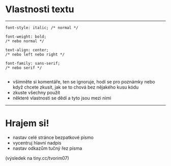 <!-- .slide: data-state="c-slide-inter" -->

# Vlastnosti textu

---

<pre class="c-text-md fragment" contenteditable><code class="lang-css stretch" data-noescape><span class="fragment">font-style: italic; /* normal */</span>

<span class="fragment">font-weight: bold;  
/* nebo normal */</span>

<span class="fragment">text-align: center; 
/* nebo left nebo right */</span>

<span class="fragment">font-family: sans-serif; 
/* nebo serif */</span>

</code></pre>


>>>
* všimněte si komentáře, ten se ignoruje, hodí se pro poznámky nebo když chcete zkusit, jak se to chová bez nějakého kusu kódu
* zkuste všechny použít
* některé vlastnosti se dědí a tyto jsou mezi nimi


---

<!-- .slide: data-state="c-slide-task" -->

# Hrajem si!

* nastav celé stránce bezpatkové písmo
* vycentruj hlavní nadpis
* nastav odkazům tučný řez písma 

(výsledek na tiny.cc/tvorim07) <!-- .element: class="c-text-xs c-text-right" -->
